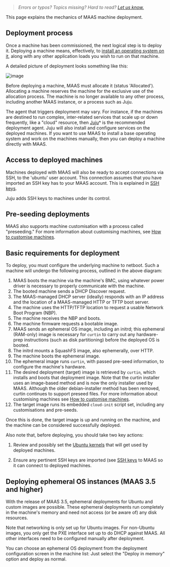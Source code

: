 > *Errors or typos? Topics missing? Hard to read? <a href="https://docs.google.com/forms/d/e/1FAIpQLScIt3ffetkaKW3gDv6FDk7CfUTNYP_HGmqQotSTtj2htKkVBw/viewform?usp=pp_url&entry.1739714854=https://maas.io/docs/about-deploying-machines" target = "_blank">Let us know.</a>*

This page explains the mechanics of MAAS machine deployment.

## Deployment process

Once a machine has been commissioned, the next logical step is to deploy it. Deploying a machine means, effectively, to [install an operating system on it](/t/how-to-manage-maas-images/6192), along with any other application loads you wish to run on that machine.

A detailed picture of deployment looks something like this:

![image](https://discourse-maas-io-uploads.s3.us-east-1.amazonaws.com/original/2X/f/f7e0fb1916bca084de75fc0479bfec3c95adf7b6.png)

Before deploying a machine, MAAS must allocate it (status 'Allocated'). Allocating a machine reserves the machine for the exclusive use of the allocation process. The machine is no longer available to any other process, including another MAAS instance, or a process such as Juju.

The agent that triggers deployment may vary. For instance, if the machines are destined to run complex, inter-related services that scale up or down frequently, like a "cloud" resource, then [Juju](https://jaas.ai/)**^** is the recommended deployment agent. Juju will also install and configure services on the deployed machines. If you want to use MAAS to install a base operating system and work on the machines manually, then you can deploy a machine directly with MAAS.

## Access to deployed machines

Machines deployed with MAAS will also be ready to accept connections via SSH, to the 'ubuntu' user account. This connection assumes that you have imported an SSH key has to your MAAS account. This is explained in [SSH keys](/t/how-to-manage-user-access/5184).

Juju adds SSH keys to machines under its control.

## Pre-seeding deployments

MAAS also supports machine customisation with a process called "preseeding." For more information about customising machines, see [How to customise machines](/t/how-to-customise-machines/5108).

## Basic requirements for deployment

To deploy, you must configure the underlying machine to netboot. Such a machine will undergo the following process, outlined in the above diagram:

1. MAAS boots the machine via the machine's BMC, using whatever power driver is necessary to properly communicate with the machine.
2. The booted machine sends a DHCP Discover request.
3. The MAAS-managed DHCP server (ideally) responds with an IP address and the location of a MAAS-managed HTTP or TFTP boot server.
4. The machine uses the HTTP/TFTP location to request a usable Network Boot Program (NBP).
5. The machine receives the NBP and boots.
6. The machine firmware requests a bootable image.
7. MAAS sends an ephemeral OS image, including an initrd; this ephemeral (RAM-only) image is necessary for `curtin` to carry out any hardware-prep instructions (such as disk partitioning) before the deployed OS is booted.
8. The initrd mounts a SquashFS image, also ephemerally, over HTTP.
9. The machine boots the ephemeral image.
10. The ephemeral image runs `curtin`, with passed pre-seed information, to configure the machine's hardware.
11. The desired deployment (target) image is retrieved by `curtin`, which installs and boots that deployment image. Note that the curtin installer uses an image-based method and is now the only installer used by MAAS. Although the older debian-installer method has been removed, curtin continues to support preseed files. For more information about customising machines see [How to customise machines](/t/how-to-customise-machines/5108).
12. The target image runs its embedded `cloud-init` script set, including any customisations and pre-seeds.

Once this is done, the target image is up and running on the machine, and the machine can be considered successfully deployed.

Also note that, before deploying, you should take two key actions:

1. Review and possibly set the [Ubuntu kernels](/t/how-to-customise-machines/5108) that will get used by deployed machines.

2. Ensure any pertinent SSH keys are imported (see [SSH keys](/t/how-to-manage-user-access/5184) to MAAS so it can connect to deployed machines.

## Deploying ephemeral OS instances (MAAS 3.5 and higher)

With the release of MAAS 3.5, ephemeral deployments for Ubuntu and custom images are possible.  These ephemeral deployments run completely in the machine's memory and need not access (or be aware of) any disk resources.  

Note that networking is only set up for Ubuntu images. For non-Ubuntu images, you only get the PXE interface set up to do DHCP against MAAS. All other interfaces need to be configured manually after deployment.

You can choose an ephemeral OS deployment from the deployment configuration screen in the machine list: Just select the "Deploy in memory" option and deploy as normal.